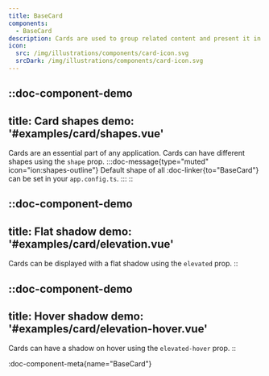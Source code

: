 ```yaml
---
title: BaseCard
components:
  - BaseCard
description: Cards are used to group related content and present it in an elegant and efficient way. Explore the available options.
icon:
  src: /img/illustrations/components/card-icon.svg
  srcDark: /img/illustrations/components/card-icon.svg
---
```


::doc-component-demo
---
title: Card shapes
demo: '#examples/card/shapes.vue'
---
Cards are an essential part of any application. Cards can have different shapes using the `shape` prop.
:::doc-message{type="muted" icon="ion:shapes-outline"}
Default shape of all :doc-linker{to="BaseCard"} can be set in your `app.config.ts`.
:::
::

::doc-component-demo
---
title: Flat shadow
demo: '#examples/card/elevation.vue'
---
Cards can be displayed with a flat shadow using the `elevated` prop. 
::

::doc-component-demo
---
title: Hover shadow
demo: '#examples/card/elevation-hover.vue'
---
Cards can have a shadow on hover using the `elevated-hover` prop. 
::

:doc-component-meta{name="BaseCard"}